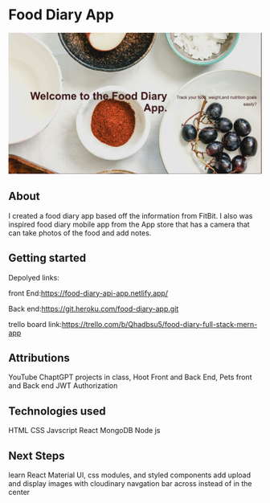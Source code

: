 # Food Diary App
 ![Food Diary Logo](src/assets/images/FoodDiarylogo.png)

## About
I created a food diary app based off the information from FitBit. I also was inspired food diary mobile app from the App store that has a camera that can take photos of the food and add notes.


## Getting started

Depolyed links:

front End:https://food-diary-api-app.netlify.app/


Back end:https://git.heroku.com/food-diary-app.git

trello board link:https://trello.com/b/Qhadbsu5/food-diary-full-stack-mern-app

## Attributions
YouTube
ChaptGPT 
projects in class, Hoot Front and Back End, Pets front and Back end
JWT Authorization

## Technologies used
HTML
CSS
Javscript
React
MongoDB
Node js

## Next Steps
learn React Material UI, css modules, and styled components
add upload and display images with cloudinary
navgation bar across instead of in the center

